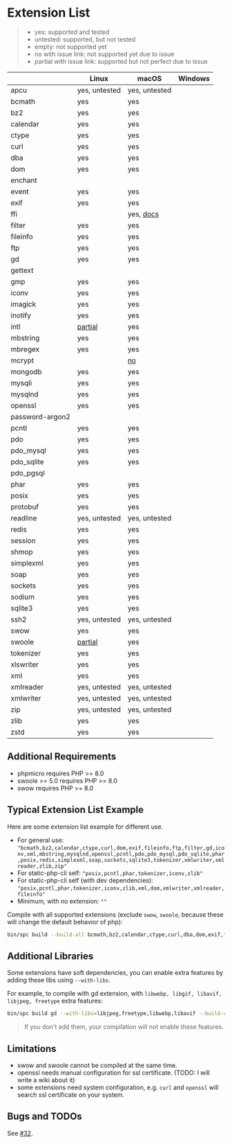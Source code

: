 # Extension List

> - yes: supported and tested
> - untested: supported, but not tested
> - empty: not supported yet
> - no with issue link: not supported yet due to issue
> - partial with issue link: supported but not perfect due to issue

|                 | Linux                                                               | macOS                                                          | Windows |
|-----------------|---------------------------------------------------------------------|----------------------------------------------------------------|---------|
| apcu            | yes, untested                                                       | yes, untested                                                  |         |
| bcmath          | yes                                                                 | yes                                                            |         |
| bz2             | yes                                                                 | yes                                                            |         |
| calendar        | yes                                                                 | yes                                                            |         |
| ctype           | yes                                                                 | yes                                                            |         |
| curl            | yes                                                                 | yes                                                            |         |
| dba             | yes                                                                 | yes                                                            |         | 
| dom             | yes                                                                 | yes                                                            |         |
| enchant         |                                                                     |                                                                |         |
| event           | yes                                                                 | yes                                                            |         |
| exif            | yes                                                                 | yes                                                            |         |
| ffi             |                                                                     | yes, [docs]()                                                  |         |
| filter          | yes                                                                 | yes                                                            |         |
| fileinfo        | yes                                                                 | yes                                                            |         |
| ftp             | yes                                                                 | yes                                                            |         |
| gd              | yes                                                                 | yes                                                            |         |
| gettext         |                                                                     |                                                                |         |
| gmp             | yes                                                                 | yes                                                            |         |
| iconv           | yes                                                                 | yes                                                            |         |
| imagick         | yes                                                                 | yes                                                            |         |
| inotify         | yes                                                                 | yes                                                            |         |
| intl            | [partial](https://github.com/crazywhalecc/static-php-cli/issues/66) | yes                                                            |         |
| mbstring        | yes                                                                 | yes                                                            |         |
| mbregex         | yes                                                                 | yes                                                            |         |
| mcrypt          |                                                                     | [no](https://github.com/crazywhalecc/static-php-cli/issues/32) |         |
| mongodb         | yes                                                                 | yes                                                            |         |
| mysqli          | yes                                                                 | yes                                                            |         |
| mysqlnd         | yes                                                                 | yes                                                            |         |
| openssl         | yes                                                                 | yes                                                            |         |
| password-argon2 |                                                                     |                                                                |         |
| pcntl           | yes                                                                 | yes                                                            |         |
| pdo             | yes                                                                 | yes                                                            |         |
| pdo_mysql       | yes                                                                 | yes                                                            |         |
| pdo_sqlite      | yes                                                                 | yes                                                            |         |
| pdo_pgsql       |                                                                     |                                                                |         |
| phar            | yes                                                                 | yes                                                            |         |
| posix           | yes                                                                 | yes                                                            |         |
| protobuf        | yes                                                                 | yes                                                            |         |
| readline        | yes, untested                                                       | yes, untested                                                  |         |
| redis           | yes                                                                 | yes                                                            |         |
| session         | yes                                                                 | yes                                                            |         |
| shmop           | yes                                                                 | yes                                                            |         |
| simplexml       | yes                                                                 | yes                                                            |         |
| soap            | yes                                                                 | yes                                                            |         |
| sockets         | yes                                                                 | yes                                                            |         |
| sodium          | yes                                                                 | yes                                                            |         |
| sqlite3         | yes                                                                 | yes                                                            |         |
| ssh2            | yes, untested                                                       | yes, untested                                                  |         |
| swow            | yes                                                                 | yes                                                            |         |
| swoole          | [partial](https://github.com/crazywhalecc/static-php-cli/issues/51) | yes                                                            |         |
| tokenizer       | yes                                                                 | yes                                                            |         |
| xlswriter       | yes                                                                 | yes                                                            |         |
| xml             | yes                                                                 | yes                                                            |         |
| xmlreader       | yes, untested                                                       | yes, untested                                                  |         |
| xmlwriter       | yes, untested                                                       | yes, untested                                                  |         |
| zip             | yes, untested                                                       | yes, untested                                                  |         |
| zlib            | yes                                                                 | yes                                                            |         |
| zstd            | yes                                                                 | yes                                                            |         |

## Additional Requirements

- phpmicro requires PHP >= 8.0
- swoole >= 5.0 requires PHP >= 8.0
- swow requires PHP >= 8.0

## Typical Extension List Example

Here are some extension list example for different use.

- For general use: `"bcmath,bz2,calendar,ctype,curl,dom,exif,fileinfo,ftp,filter,gd,iconv,xml,mbstring,mysqlnd,openssl,pcntl,pdo,pdo_mysql,pdo_sqlite,phar,posix,redis,simplexml,soap,sockets,sqlite3,tokenizer,xmlwriter,xmlreader,zlib,zip"`
- For static-php-cli self: `"posix,pcntl,phar,tokenizer,iconv,zlib"`
- For static-php-cli self (with dev dependencies): `"posix,pcntl,phar,tokenizer,iconv,zlib,xml,dom,xmlwriter,xmlreader,fileinfo"`
- Minimum, with no extension: `""`

Compile with all supported extensions (exclude `swow`, `swoole`, because these will change the default behavior of php):

```bash
bin/spc build --build-all bcmath,bz2,calendar,ctype,curl,dba,dom,exif,fileinfo,filter,ftp,gd,gmp,iconv,mbregex,mbstring,mongodb,mysqli,mysqlnd,openssl,pcntl,pdo,pdo_mysql,pdo_sqlite,phar,posix,protobuf,redis,session,shmop,simplexml,soap,sockets,sqlite3,tokenizer,xml,xmlreader,xmlwriter,yaml,zip,zlib,zstd --with-libs=libjpeg,freetype,libwebp,libavif --debug
```

## Additional Libraries

Some extensions have soft dependencies, you can enable extra features by adding these libs using `--with-libs`.

For example, to compile with gd extension, with `libwebp, libgif, libavif, libjpeg, freetype` extra features:

```bash
bin/spc build gd --with-libs=libjpeg,freetype,libwebp,libavif --build-cli
```

> If you don't add them, your compilation will not enable these features.

## Limitations

- swow and swoole cannot be compiled at the same time.
- openssl needs manual configuration for ssl certificate. (TODO: I will write a wiki about it)
- some extensions need system configuration, e.g. `curl` and `openssl` will search ssl certificate on your system.

## Bugs and TODOs

See [#32](https://github.com/crazywhalecc/static-php-cli/issues/32).
